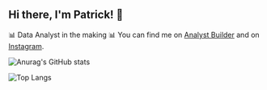 ## Hi there, I'm Patrick! 👋

📊 Data Analyst in the making 📊 You can find me on [Analyst Builder](https://www.analystbuilder.com/u/patrick_caroprese?fbclid=PAZXh0bgNhZW0CMTEAAaaJxNVJOiJwkqlFUGpf32boVFrXXjb4xOj144xaZY62hfsryXHPiHV6Oy8_aem_Koh32rjN4FZEqOEHK_nBiw) and on [Instagram](https://www.instagram.com/patrick_caroprese/).

![Anurag's GitHub stats](https://github-readme-stats.vercel.app/api?username=patrick93caroprese&show_icons=true&theme=radical)

![Top Langs](https://github-readme-stats.vercel.app/api/top-langs/?username=patrick93caroprese&size_weight=0.5&count_weight=0.5)

<!--
**patrick93caroprese/patrick93caroprese** is a ✨ _special_ ✨ repository because its `README.md` (this file) appears on your GitHub profile.

Here are some ideas to get you started:

- 🔭 I’m currently working on ...
- 🌱 I’m currently learning ...
- 👯 I’m looking to collaborate on ...
- 🤔 I’m looking for help with ...
- 💬 Ask me about ...
- 📫 How to reach me: ...
- 😄 Pronouns: ...
- ⚡ Fun fact: ...
-->
